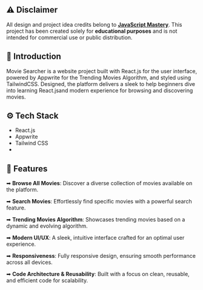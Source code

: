 ## ⚠️ Disclaimer

All design and project idea credits belong to **[JavaScript Mastery](https://www.youtube.com/@javascriptmastery)**. This project has been created solely for **educational purposes** and is not intended for commercial use or public distribution.

## <a name="introduction">🤖 Introduction</a>

Movie Searcher is a website project built with React.js for the user interface, powered by Appwrite for the Trending Movies Algorithm, and styled using TailwindCSS. Designed, the platform delivers a sleek  to help beginners dive into learning React.jsand modern experience for browsing and discovering movies.

## <a name="tech-stack">⚙️ Tech Stack</a>

- React.js
- Appwrite
- Tailwind CSS
- 
## <a name="features">🔋 Features</a>

➡ **Browse All Movies**: Discover a diverse collection of movies available on the platform.

➡ **Search Movies**: Effortlessly find specific movies with a powerful search feature.

➡ **Trending Movies Algorithm**: Showcases trending movies based on a dynamic and evolving algorithm.

➡ **Modern UI/UX**: A sleek, intuitive interface crafted for an optimal user experience.

➡ **Responsiveness**: Fully responsive design, ensuring smooth performance across all devices.

➡ **Code Architecture & Reusability**: Built with a focus on clean, reusable, and efficient code for scalability.